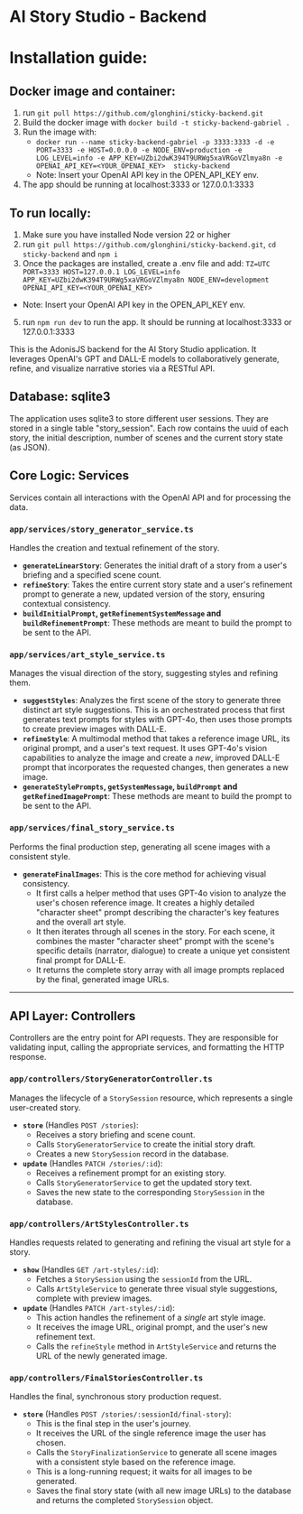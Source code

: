 # AI Story Studio - Backend

# Installation guide:

## Docker image and container:
1. run `git pull https://github.com/glonghini/sticky-backend.git`
2. Build the docker image with `docker build -t sticky-backend-gabriel .`
3. Run the image with:
   - `docker run --name sticky-backend-gabriel -p 3333:3333 -d -e PORT=3333 -e HOST=0.0.0.0 -e NODE_ENV=production -e LOG_LEVEL=info -e APP_KEY=UZbi2dwK394T9URWg5xaVRGoVZlmya8n -e OPENAI_API_KEY=<YOUR_OPENAI_KEY>  sticky-backend`
   - Note: Insert your OpenAI API key in the OPEN_API_KEY env.
5. The app should be running at localhost:3333 or 127.0.0.1:3333

## To run locally:
1. Make sure you have installed Node version 22 or higher
2. run `git pull https://github.com/glonghini/sticky-backend.git`, `cd sticky-backend` and `npm i`
3. Once the packages are installed, create a .env file and add:
`TZ=UTC
PORT=3333
HOST=127.0.0.1
LOG_LEVEL=info
APP_KEY=UZbi2dwK394T9URWg5xaVRGoVZlmya8n
NODE_ENV=development
OPENAI_API_KEY=<YOUR_OPENAI_KEY>`
  - Note: Insert your OpenAI API key in the OPEN_API_KEY env.
5. run `npm run dev` to run the app. It should be running at localhost:3333 or 127.0.0.1:3333 


This is the AdonisJS backend for the AI Story Studio application. It leverages OpenAI's GPT and DALL-E models to collaboratively generate, refine, and visualize narrative stories via a RESTful API.

## Database: sqlite3

The application uses sqlite3 to store different user sessions. They are stored in a single table "story_session". Each row contains the uuid of each story, the initial description, number of scenes and the current story state (as JSON).

## Core Logic: Services

Services contain all interactions with the OpenAI API and for processing the data.

### `app/services/story_generator_service.ts`

Handles the creation and textual refinement of the story.

*   **`generateLinearStory`**: Generates the initial draft of a story from a user's briefing and a specified scene count.
*   **`refineStory`**: Takes the entire current story state and a user's refinement prompt to generate a new, updated version of the story, ensuring contextual consistency.
*   **`buildInitialPrompt`, `getRefinementSystemMessage` and `buildRefinementPrompt`**: These methods are meant to build the prompt to be sent to the API.

### `app/services/art_style_service.ts`

Manages the visual direction of the story, suggesting styles and refining them.

*   **`suggestStyles`**: Analyzes the first scene of the story to generate three distinct art style suggestions. This is an orchestrated process that first generates text prompts for styles with GPT-4o, then uses those prompts to create preview images with DALL-E.
*   **`refineStyle`**: A multimodal method that takes a reference image URL, its original prompt, and a user's text request. It uses GPT-4o's vision capabilities to analyze the image and create a *new*, improved DALL-E prompt that incorporates the requested changes, then generates a new image.
*   **`generateStylePrompts`, `getSystemMessage`, `buildPrompt` and `getRefinedImagePrompt`**: These methods are meant to build the prompt to be sent to the API.

### `app/services/final_story_service.ts`

Performs the final production step, generating all scene images with a consistent style.

*   **`generateFinalImages`**: This is the core method for achieving visual consistency.
    *   It first calls a helper method that uses GPT-4o vision to analyze the user's chosen reference image. It creates a highly detailed "character sheet" prompt describing the character's key features and the overall art style.
    *   It then iterates through all scenes in the story. For each scene, it combines the master "character sheet" prompt with the scene's specific details (narrator, dialogue) to create a unique yet consistent final prompt for DALL-E.
    *   It returns the complete story array with all image prompts replaced by the final, generated image URLs.

---

## API Layer: Controllers

Controllers are the entry point for API requests. They are responsible for validating input, calling the appropriate services, and formatting the HTTP response.

### `app/controllers/StoryGeneratorController.ts`

Manages the lifecycle of a `StorySession` resource, which represents a single user-created story.

*   **`store`** (Handles `POST /stories`):
    *   Receives a story briefing and scene count.
    *   Calls `StoryGeneratorService` to create the initial story draft.
    *   Creates a new `StorySession` record in the database.
*   **`update`** (Handles `PATCH /stories/:id`):
    *   Receives a refinement prompt for an existing story.
    *   Calls `StoryGeneratorService` to get the updated story text.
    *   Saves the new state to the corresponding `StorySession` in the database.

### `app/controllers/ArtStylesController.ts`

Handles requests related to generating and refining the visual art style for a story.

*   **`show`** (Handles `GET /art-styles/:id`):
    *   Fetches a `StorySession` using the `sessionId` from the URL.
    *   Calls `ArtStyleService` to generate three visual style suggestions, complete with preview images.
*   **`update`** (Handles `PATCH /art-styles/:id`):
    *   This action handles the refinement of a *single* art style image.
    *   It receives the image URL, original prompt, and the user's new refinement text.
    *   Calls the `refineStyle` method in `ArtStyleService` and returns the URL of the newly generated image.

### `app/controllers/FinalStoriesController.ts`

Handles the final, synchronous story production request.

*   **`store`** (Handles `POST /stories/:sessionId/final-story`):
    *   This is the final step in the user's journey.
    *   It receives the URL of the single reference image the user has chosen.
    *   Calls the `StoryFinalizationService` to generate all scene images with a consistent style based on the reference image.
    *   This is a long-running request; it waits for all images to be generated.
    *   Saves the final story state (with all new image URLs) to the database and returns the completed `StorySession` object.

